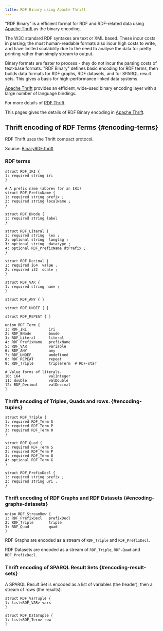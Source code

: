 ```yaml
---
title: RDF Binary using Apache Thrift
---
```


"RDF Binary" is a efficient format for RDF and RDF-related data using
[Apache Thrift](https://thrift.apache.org/) as the binary encoding.

The W3C standard RDF syntaxes are text or XML based.  These incur costs in
parsing; the most human-readable formats also incur high costs to write, and
have limited scalability due to the need to analyse the data for pretty
printing rather than simply stream to output.

Binary formats are faster to process - they do not incur the parsing
costs of text-base formats.  "RDF Binary" defines basic encoding for RDF
terms, then builds data formats for RDF graphs, RDF datasets, and for
SPARQL result sets.  This gives a basis for high-performance linked data
systems.

[Apache Thrift](https://thrift.apache.org/) provides an efficient, 
wide-used binary encoding layer with a large number of language bindings.

For more details of [RDF Thrift](http://afs.github.io/rdf-thrift).

This pages gives the details of RDF Binary encoding in [Apache Thrift](http://thrift.apache.org/).

## Thrift encoding of RDF Terms {#encoding-terms}

RDF Thrift uses the Thrift compact protocol.

Source: [BinaryRDF.thrift](https://github.com/apache/jena/blob/main/jena-arq/Grammar/RDF-Thrift/BinaryRDF.thrift)

### RDF terms

    struct RDF_IRI {
    1: required string iri
    }
    
    # A prefix name (abbrev for an IRI)
    struct RDF_PrefixName {
    1: required string prefix ;
    2: required string localName ;
    }
    
    struct RDF_BNode {
    1: required string label
    }
    
    struct RDF_Literal {
    1: required string  lex ;
    2: optional string  langtag ;
    3: optional string  datatype ;
    4: optional RDF_PrefixName dtPrefix ;
    }
    
    struct RDF_Decimal {
    1: required i64  value ;
    2: required i32  scale ;
    }
    
    struct RDF_VAR {
    1: required string name ;
    }
    
    struct RDF_ANY { }
    
    struct RDF_UNDEF { }
    
    struct RDF_REPEAT { }
    
    union RDF_Term {
    1: RDF_IRI          iri
    2: RDF_BNode        bnode
    3: RDF_Literal      literal
    4: RDF_PrefixName   prefixName 
    5: RDF_VAR          variable
    6: RDF_ANY          any
    7: RDF_UNDEF        undefined
    8: RDF_REPEAT       repeat
    9: RDF_Triple       tripleTerm  # RDF-star
    
    # Value forms of literals.
    10: i64             valInteger
    11: double          valDouble
    12: RDF_Decimal     valDecimal
    }

### Thrift encoding of Triples, Quads and rows. {#encoding-tuples}

    struct RDF_Triple {
    1: required RDF_Term S
    2: required RDF_Term P
    3: required RDF_Term O
    }
    
    struct RDF_Quad {
    1: required RDF_Term S
    2: required RDF_Term P
    3: required RDF_Term O
    4: optional RDF_Term G
    }
    
    struct RDF_PrefixDecl {
    1: required string prefix ;
    2: required string uri ;
    }

### Thrift encoding of RDF Graphs and RDF Datasets {#encoding-graphs-datasets}

    union RDF_StreamRow {
    1: RDF_PrefixDecl   prefixDecl
    2: RDF_Triple       triple
    3: RDF_Quad         quad
    }

RDF Graphs are encoded as a stream of `RDF_Triple` and `RDF_PrefixDecl`.

RDF Datasets are encoded as a stream of `RDF_Triple`, `RDF-Quad` and `RDF_PrefixDecl`.

### Thrift encoding of SPARQL Result Sets {#encoding-result-sets}

A SPARQL Result Set is encoded as a list of variables (the header), then
a stream of rows (the results).

    struct RDF_VarTuple {
    1: list<RDF_VAR> vars
    }
    
    struct RDF_DataTuple {
    1: list<RDF_Term> row
    }
